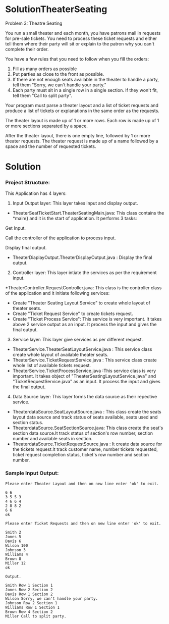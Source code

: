 # SolutionTheaterSeating

Problem 3: Theatre Seating

You run a small theater and each month, you have patrons mail in requests for pre-sale tickets.  You need to process these ticket requests and either tell them where their party will sit or explain to the patron why you can't complete their order.

You have a few rules that you need to follow when you fill the orders:
1.	Fill as many orders as possible
2.	Put parties as close to the front as possible.
3.	If there are not enough seats available in the theater to handle a party, tell them "Sorry, we can't handle your party."
4.	Each party must sit in a single row in a single section.  If they won't fit, tell them "Call to split party".

Your program must parse a theater layout and a list of ticket requests and produce a list of tickets or explanations in the same order as the requests.

The theater layout is made up of 1 or more rows.  Each row is made up of 1 or more sections separated by a space.

After the theater layout, there is one empty line, followed by 1 or more theater requests.  The theater request is made up of a name followed by a space and the number of requested tickets.

# Solution

### Project Structure:

This Application has 4 layers:

1. Input Output layer: This layer takes input and display output.

* TheaterSeatTicketStart.TheaterSeatingMain.java: This class contains the *main() and it is the start of application. It performs 3 tasks:

Get Input.

Call the controller of the application to process input.

Display final output.

* TheaterDiaplayOutput.TheaterDisplayOutput.java : Display the final output.

2. Controller layer: This layer intiate the services as per the requirement input.

*TheaterController.RequestController.java: This class is the controller class of the application and it initiate following services:
+ Create "Theater Seating  Layout Service" to create whole layout of theater seats.
+ Create "Ticket Request Service" to create tickets request.
+ Create "Ticket Process Service": This service is very important.
     It takes above 2 service output as an input. It process the input and gives the final output.

3. Service layer: This layer give services as per different request.
* TheaterService.TheaterSeatLayoutService.java : This service class create whole layout of available theater seats.
* TheaterService.TicketRequestService.java : This service class create whole list of available tickets request.
* TheaterService.TicketProcessService.java :This service class is very important. 
  It takes object of "TheaterSeatingLayoutService.java" and "TicketRequestService.java"  as an input. 
  It process the input and gives the final output.

4. Data Source layer: This layer forms the data source as their repective service. 
* TheaterdataSource.SeatLayoutSource.java : This class create the seats layout data source and track status of seats available, seats used and section status.
* TheaterdataSource.SeatSectionSource.java: This class create the seat's section data source.It track status of section's row number, section number and available seats in section.
* TheaterdataSource.TicketRequestSource.java : It create data source for the tickets request.It track customer name, number tickets requested, ticket request completion status, ticket's row number and section number.  

### Sample Input Output:

```
Please enter Theater Layout and then on new line enter 'ok' to exit.

6 6
3 5 5 3
4 6 6 4
2 8 8 2
6 6
ok

Please enter Ticket Requests and then on new line enter 'ok' to exit.

Smith 2
Jones 5
Davis 6
Wilson 100
Johnson 3
Williams 4
Brown 8
Miller 12
ok

Output.

Smith Row 1 Section 1
Jones Row 2 Section 2
Davis Row 1 Section 2
Wilson Sorry, we can't handle your party.
Johnson Row 2 Section 1
Williams Row 1 Section 1
Brown Row 4 Section 2
Miller Call to split party.
```
